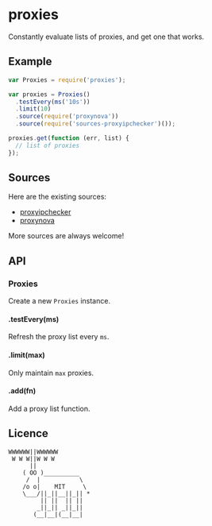 
# proxies

  Constantly evaluate lists of proxies, and get one that works.

## Example

```js
var Proxies = require('proxies');

var proxies = Proxies()
  .testEvery(ms('10s'))
  .limit(10)
  .source(require('proxynova'))
  .source(require('sources-proxyipchecker')());

proxies.get(function (err, list) {
  // list of proxies
});
```

## Sources

Here are the existing sources:
- [proxyipchecker](https://github.com/ivolo/proxies-proxyipchecker)
- [proxynova](https://github.com/brianc/node-proxynova)

More sources are always welcome!

## API 

### Proxies

  Create a new `Proxies` instance.

#### .testEvery(ms)

  Refresh the proxy list every `ms`.

#### .limit(max)

  Only maintain `max` proxies.

#### .add(fn)

  Add a proxy list function.

## Licence

```
WWWWWW||WWWWWW
 W W W||W W W
      ||
    ( OO )__________
     /  |           \
    /o o|    MIT     \
    \___/||_||__||_|| *
         || ||  || ||
        _||_|| _||_||
       (__|__|(__|__|
```